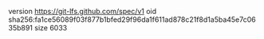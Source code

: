 version https://git-lfs.github.com/spec/v1
oid sha256:fa1ce56089f03f877b1bfed29f96da1f611ad878c21f8d1a5ba45e7c0635b891
size 6033
